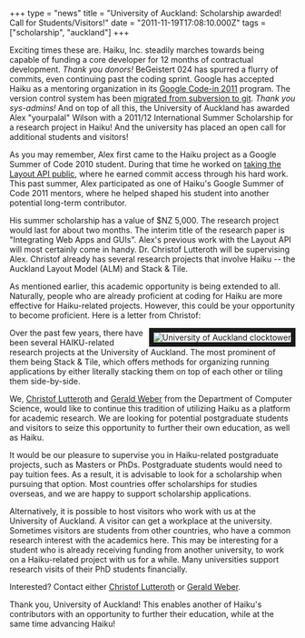 +++
type = "news"
title = "University of Auckland: Scholarship awarded! Call for Students/Visitors!"
date = "2011-11-19T17:08:10.000Z"
tags = ["scholarship", "auckland"]
+++

<p>Exciting times these are. Haiku, Inc. steadily marches towards being capable of funding a core developer for 12 months of contractual development. <i>Thank you donors!</i> BeGeistert 024 has spurred a flurry of commits, even continuing past the coding sprint. Google has accepted Haiku as a mentoring organization in its <a href="http://www.google-melange.com/gci/homepage/google/gci2011">Google Code-in 2011</a> program. The version control system has been <a href="https://www.freelists.org/post/haiku-development/Weve-switched-to-Git,2">migrated from subversion to git</a>. <i>Thank you sys-admins!</i> And on top of all this, the <http://www.cs.auckland.ac.nz/~lutteroth/">University of Auckland</a> has awarded Alex "yourpalal" Wilson with a 2011/12 International Summer Scholarship for a research project in Haiku! And the university has placed an open call for additional students and visitors!</p>
<!--more-->
<p>As you may remember, Alex first came to the Haiku project as a Google Summer of Code 2010 student. During that time he worked on <a href="/blog/yourpalal/2010-04-28_taking_haiku_layout_api_public">taking the Layout API public</a>, where he earned commit access through his hard work. This past summer, Alex participated as one of Haiku's Google Summer of Code 2011 mentors, where he helped shaped his student into another potential long-term contributor. </p>

<p>His summer scholarship has a value of $NZ 5,000. The research project would last for about two months. The interim title of the research paper is "Integrating Web Apps and GUIs". Alex's previous work with the Layout API will most certainly come in handy. Dr. Christof Lutteroth will be supervising Alex. Christof already has several research projects that involve Haiku -- the Auckland Layout Model (ALM) and Stack & Tile. </p>

<p> As mentioned earlier, this academic opportunity is being extended to all. Naturally, people who are already proficient at coding for Haiku are more effective for Haiku-related projects. However, this could be your opportunity to become proficient. Here is a letter from Christof: </p>

<div class="alert alert-info"><span class="inline right"><img src="/files/images/clocktower-small.png" alt="University of Auckland clocktower" border="8" align="right" /></span>
<p>Over the past few years, there have been several HAIKU-related research projects at the University of Auckland. The most prominent of them being Stack & Tile, which offers methods for organizing running applications by either literally stacking them on top of each other or tiling them side-by-side. </p>

<p>We, <a href="http://www.cs.auckland.ac.nz/~lutteroth/">Christof Lutteroth</a> and <a href="http://www.cs.auckland.ac.nz/~gerald/">Gerald Weber</a> from the Department of Computer Science, would like to continue this tradition of utilizing Haiku as a platform for academic research. We are looking for potential postgraduate students and visitors to seize this opportunity to further their own education, as well as Haiku.</p>

<p>It would be our pleasure to supervise you in Haiku-related postgraduate projects, such as Masters or PhDs. Postgraduate students would need to pay tuition fees. As a result, it is advisable to look for a scholarship when pursuing that option. Most countries offer scholarships for studies overseas, and we are happy to support scholarship applications. </p>

<p>Alternatively, it is possible to host visitors who work with us at the University of Auckland. A visitor can get a workplace at the university. Sometimes visitors are students from other countries, who have a common research interest with the academics here. This may be interesting for a student who is already receiving funding from another university, to work on a Haiku-related project with us for a while. Many universities support research visits of their PhD students financially. </p>

<p>Interested? Contact either <a href="http://www.cs.auckland.ac.nz/~lutteroth/">Christof Lutteroth</a> or <a href="http://www.cs.auckland.ac.nz/~gerald/">Gerald Weber</a>.</p>
</div>

<p>Thank you, University of Auckland! This enables another of Haiku's contributors with an opportunity to further their education, while at the same time advancing Haiku! </p>